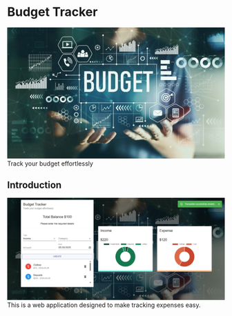 # Budget Tracker

![Budget](src/assets/money.png)
 Track your budget effortlessly

## Introduction

![Budget Tracker](src/assets/Budget_Tracker.jpg)
This is a web application designed to make tracking expenses easy.